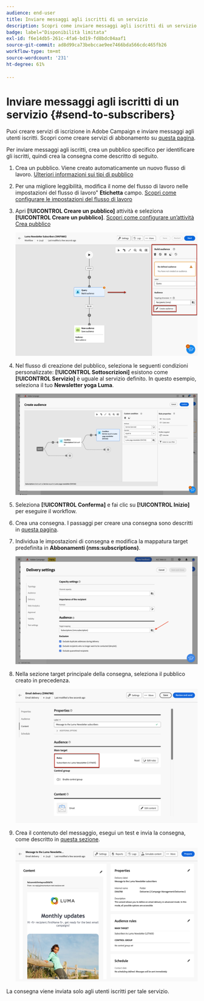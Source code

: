 ```yaml
---
audience: end-user
title: Inviare messaggi agli iscritti di un servizio
description: Scopri come inviare messaggi agli iscritti di un servizio
badge: label="Disponibilità limitata"
exl-id: f6e14db5-261c-4fa6-bd19-fd8bdc04aaf1
source-git-commit: ad8d99ca73bebccae9ee7466bda566cdc465fb26
workflow-type: tm+mt
source-wordcount: '231'
ht-degree: 61%

---
```


# Inviare messaggi agli iscritti di un servizio {#send-to-subscribers}

Puoi creare servizi di iscrizione in Adobe Campaign e inviare messaggi agli utenti iscritti. Scopri come creare servizi di abbonamento su [questa pagina](../audience//manage-services.md#create-service).

Per inviare messaggi agli iscritti, crea un pubblico specifico per identificare gli iscritti, quindi crea la consegna come descritto di seguito.

1. Crea un pubblico. Viene creato automaticamente un nuovo flusso di lavoro. [Ulteriori informazioni sui tipi di pubblico](../audience/create-audience.md)

1. Per una migliore leggibilità, modifica il nome del flusso di lavoro nelle impostazioni del flusso di lavoro&quot; **Etichetta** campo. [Scopri come configurare le impostazioni del flusso di lavoro](../workflows/workflow-settings.md)

1. Apri **[!UICONTROL Creare un pubblico]** attività e seleziona **[!UICONTROL Creare un pubblico]**. [Scopri come configurare un’attività Crea pubblico](../workflows/activities/build-audience.md)

   ![](assets/service-create-audience.png)

1. Nel flusso di creazione del pubblico, seleziona le seguenti condizioni personalizzate: **[!UICONTROL Sottoscrizioni]** esistono come **[!UICONTROL Servizio]** è uguale al servizio definito. In questo esempio, seleziona il tuo **Newsletter yoga Luma**.

   ![](assets/service-audience-subscribers.png)

1. Seleziona **[!UICONTROL Conferma]** e fai clic su **[!UICONTROL Inizio]** per eseguire il workflow.

1. Crea una consegna. I passaggi per creare una consegna sono descritti in [questa pagina](../msg/gs-messages.md#create-delivery).
1. Individua le impostazioni di consegna e modifica la mappatura target predefinita in **Abbonamenti (nms:subscriptions)**.

   ![](assets/service-delivery-change-mapping.png)

1. Nella sezione target principale della consegna, seleziona il pubblico creato in precedenza.

   ![](assets/service-delivery-targeting-subscribers.png)

1. Crea il contenuto del messaggio, esegui un test e invia la consegna, come descritto in [questa sezione](../preview-test/preview-test.md).

   ![](assets/service-delivery-ready.png)

La consegna viene inviata solo agli utenti iscritti per tale servizio.
